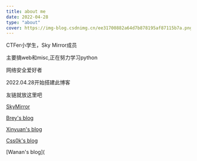 ```yaml
---
title: about me
date: 2022-04-28
type: "about"
cover: https://img-blog.csdnimg.cn/ee31700882a64d7b878195af87115b7a.png
---
```

CTFer小学生，Sky Mirror成员

主要搞web和misc,正在努力学习python

网络安全爱好者

2022.04.28开始搭建此博客

友链就放这里吧

[SkyMirror](http://ctfer.club/)

[Brey's blog](https://brey.cn/)

[Xinyuan's blog](https://websec.space/)

[Css0k's blog](https://css0k.top/)

[Wanan's blog](


